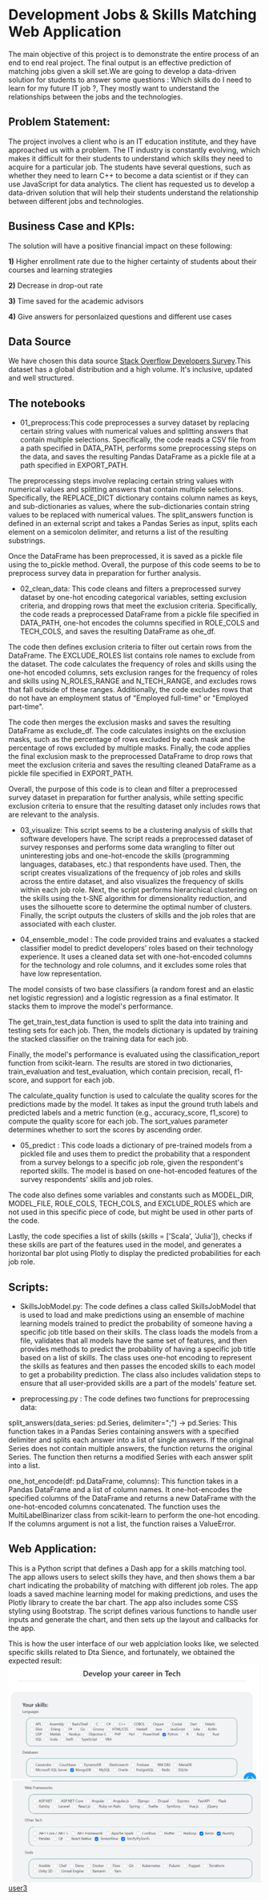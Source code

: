 # Development Jobs & Skills Matching Web Application 


The main objective of this project is to demonstrate the entire process of an end to end real project. The final output is an effective prediction of matching jobs given a skill set.We are going to develop a data-driven solution for students to answer some questions : Which skills do I need to learn for my future IT job ?, They mostly want to understand the relationships between the jobs and the technologies.


## Problem Statement:

The project involves a client who is an IT education institute, and they have approached us with a problem. The IT industry is constantly evolving, which makes it difficult for their students to understand which skills they need to acquire for a particular job. The students have several questions, such as whether they need to learn C++ to become a data scientist or if they can use JavaScript for data analytics. The client has requested us to develop a data-driven solution that will help their students understand the relationship between different jobs and technologies.

## Business Case and KPIs:
The solution will have  a positive financial impact on these following:

**1)** Higher enrollment rate due to the higher certainty of students about their courses and learning strategies

**2)** Decrease in drop-out rate

**3)** Time saved for the academic advisors

**4)** Give answers for personlaized questions and different use cases




## Data Source

We have chosen this data source [Stack Overflow Developers Survey](https://insights.stackoverflow.com/survey).This dataset has a global distribution and a high volume. It's inclusive, updated and well structured. 

## The notebooks

* 01_preprocess:This code preprocesses a survey dataset by replacing certain string values with numerical values and splitting answers that contain multiple selections. Specifically, the code reads a CSV file from a path specified in DATA_PATH, performs some preprocessing steps on the data, and saves the resulting Pandas DataFrame as a pickle file at a path specified in EXPORT_PATH.

The preprocessing steps involve replacing certain string values with numerical values and splitting answers that contain multiple selections. Specifically, the REPLACE_DICT dictionary contains column names as keys, and sub-dictionaries as values, where the sub-dictionaries contain string values to be replaced with numerical values. The split_answers function is defined in an external script and takes a Pandas Series as input, splits each element on a semicolon delimiter, and returns a list of the resulting substrings.

Once the DataFrame has been preprocessed, it is saved as a pickle file using the to_pickle method. Overall, the purpose of this code seems to be to preprocess survey data in preparation for further analysis.

* 02_clean_data: This code cleans and filters a preprocessed survey dataset by one-hot encoding categorical variables, setting exclusion criteria, and dropping rows that meet the exclusion criteria. Specifically, the code reads a preprocessed DataFrame from a pickle file specified in DATA_PATH, one-hot encodes the columns specified in ROLE_COLS and TECH_COLS, and saves the resulting DataFrame as ohe_df.

The code then defines exclusion criteria to filter out certain rows from the DataFrame. The EXCLUDE_ROLES list contains role names to exclude from the dataset. The code calculates the frequency of roles and skills using the one-hot encoded columns, sets exclusion ranges for the frequency of roles and skills using N_ROLES_RANGE and N_TECH_RANGE, and excludes rows that fall outside of these ranges. Additionally, the code excludes rows that do not have an employment status of "Employed full-time" or "Employed part-time".

The code then merges the exclusion masks and saves the resulting DataFrame as exclude_df. The code calculates insights on the exclusion masks, such as the percentage of rows excluded by each mask and the percentage of rows excluded by multiple masks. Finally, the code applies the final exclusion mask to the preprocessed DataFrame to drop rows that meet the exclusion criteria and saves the resulting cleaned DataFrame as a pickle file specified in EXPORT_PATH.

Overall, the purpose of this code is to clean and filter a preprocessed survey dataset in preparation for further analysis, while setting specific exclusion criteria to ensure that the resulting dataset only includes rows that are relevant to the analysis.

* 03_visualize: This script seems to be a clustering analysis of skills that software developers have. The script reads a preprocessed dataset of survey responses and performs some data wrangling to filter out uninteresting jobs and one-hot-encode the skills (programming languages, databases, etc.) that respondents have used. Then, the script creates visualizations of the frequency of job roles and skills across the entire dataset, and also visualizes the frequency of skills within each job role. Next, the script performs hierarchical clustering on the skills using the t-SNE algorithm for dimensionality reduction, and uses the silhouette score to determine the optimal number of clusters. Finally, the script outputs the clusters of skills and the job roles that are associated with each cluster.

* 04_ensemble_model : The code provided trains and evaluates a stacked classifier model to predict developers' roles based on their technology experience. It uses a cleaned data set with one-hot-encoded columns for the technology and role columns, and it excludes some roles that have low representation.

The model consists of two base classifiers (a random forest and an elastic net logistic regression) and a logistic regression as a final estimator. It stacks them to improve the model's performance.

The get_train_test_data function is used to split the data into training and testing sets for each job. Then, the models dictionary is updated by training the stacked classifier on the training data for each job.

Finally, the model's performance is evaluated using the classification_report function from scikit-learn. The results are stored in two dictionaries, train_evaluation and test_evaluation, which contain precision, recall, f1-score, and support for each job.

The calculate_quality function is used to calculate the quality scores for the predictions made by the model. It takes as input the ground truth labels and predicted labels and a metric function (e.g., accuracy_score, f1_score) to compute the quality score for each job. The sort_values parameter determines whether to sort the scores by ascending order.

* 05_predict : This code loads a dictionary of pre-trained models from a pickled file and uses them to predict the probability that a respondent from a survey belongs to a specific job role, given the respondent's reported skills. The model is based on one-hot-encoded features of the survey respondents' skills and job roles.

The code also defines some variables and constants such as MODEL_DIR, MODEL_FILE, ROLE_COLS, TECH_COLS, and EXCLUDE_ROLES which are not used in this specific piece of code, but might be used in other parts of the code.

Lastly, the code specifies a list of skills (skills = ['Scala', 'Julia']), checks if these skills are part of the features used in the model, and generates a horizontal bar plot using Plotly to display the predicted probabilities for each job role.

## Scripts:

* SkillsJobModel.py: The code defines a class called SkillsJobModel that is used to load and make predictions using an ensemble of machine learning models trained to predict the probability of someone having a specific job title based on their skills. The class loads the models from a file, validates that all models have the same set of features, and then provides methods to predict the probability of having a specific job title based on a list of skills. The class uses one-hot encoding to represent the skills as features and then passes the encoded skills to each model to get a probability prediction. The class also includes validation steps to ensure that all user-provided skills are a part of the models' feature set.

* preprocessing.py : The code defines two functions for preprocessing data:

split_answers(data_series: pd.Series, delimiter=";") -> pd.Series: This function takes in a Pandas Series containing answers with a specified delimiter and splits each answer into a list of single answers. If the original Series does not contain multiple answers, the function returns the original Series. The function then returns a modified Series with each answer split into a list.

one_hot_encode(df: pd.DataFrame, columns): This function takes in a Pandas DataFrame and a list of column names. It one-hot-encodes the specified columns of the DataFrame and returns a new DataFrame with the one-hot-encoded columns concatenated. The function uses the MultiLabelBinarizer class from scikit-learn to perform the one-hot encoding. If the columns argument is not a list, the function raises a ValueError.

## Web Application: 

This is a Python script that defines a Dash app for a skills matching tool. The app allows users to select skills they have, and then shows them a bar chart indicating the probability of matching with different job roles. The app loads a saved machine learning model for making predictions, and uses the Plotly library to create the bar chart. The app also includes some CSS styling using Bootstrap. The script defines various functions to handle user inputs and generate the chart, and then sets up the layout and callbacks for the app.

This is how the user interface of our web applciation looks like, we selected specific skills related to Dta Sience, and fortunately, we obtained the expected result:
![user1](https://raw.githubusercontent.com/MariemAmmar/Web_App_Matching_Skills_and_Jobs/main/Web_APP_Matching_Skills_and_Jobs/images/img%201.PNG)
![user2](https://raw.githubusercontent.com/MariemAmmar/Web_App_Matching_Skills_and_Jobs/main/Web_APP_Matching_Skills_and_Jobs/images/img2.PNG)
[user3](https://raw.githubusercontent.com/MariemAmmar/Web_App_Matching_Skills_and_Jobs/main/Web_APP_Matching_Skills_and_Jobs/images/img3.PNG)

